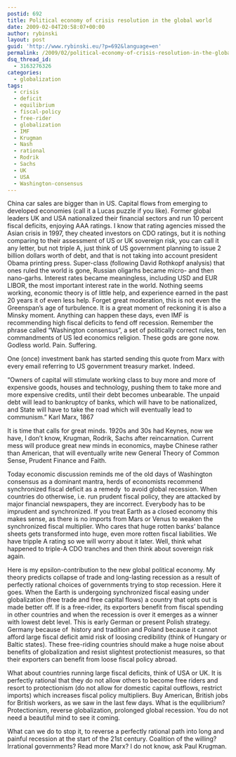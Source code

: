 ```yaml
---
postid: 692
title: Political economy of crisis resolution in the global world
date: 2009-02-04T20:58:07+00:00
author: rybinski
layout: post
guid: 'http://www.rybinski.eu/?p=692&language=en'
permalink: /2009/02/political-economy-of-crisis-resolution-in-the-global-world/
dsq_thread_id:
  - 3163276326
categories:
  - globalization
tags:
  - crisis
  - deficit
  - equilibrium
  - fiscal-policy
  - free-rider
  - globalization
  - IMF
  - Krugman
  - Nash
  - rational
  - Rodrik
  - Sachs
  - UK
  - USA
  - Washington-consensus
---
```

China car sales are bigger than in US. Capital flows from emerging to developed economies (call it a Lucas puzzle if you like). Former global leaders UK and USA nationalized their financial sectors and run 10 percent fiscal deficits, enjoying AAA ratings. I know that rating agencies missed the Asian crisis in 1997, they cheated investors on CDO ratings, but it is nothing comparing to their assessment of US or UK sovereign risk, you can call it any letter, but not triple A, just think of US government planning to issue 2 billion dollars worth of debt, and that is not taking into account president Obama printing press. Super-class (following David Rothkopf analysis) that ones ruled the world is gone, Russian oligarhs became micro- and then nano-garhs. Interest rates became meaningless, including USD and EUR LIBOR, the most important interest rate in the world. Nothing seems working, economic theory is of little help, and experience earned in the past 20 years it of even less help. Forget great moderation, this is not even the Greenspan’s age of turbulence. It is a great moment of reckoning it is also a Minsky moment. Anything can happen these days, even IMF is recommending high fiscal deficits to fend off recession. Remember the phrase called “Washington consensus”, a set of politically correct rules, ten commandments of US led economics religion. These gods are gone now. Godless world. Pain. Suffering.

<!--more-->

One (once) investment bank has started sending this quote from Marx with every email referring to US government treasury market. Indeed.

“Owners of capital will stimulate working class to buy more and more of expensive goods, houses and technology, pushing them to take more and more expensive credits, until their debt becomes unbearable. The unpaid debt will lead to bankruptcy of banks, which will have to be nationalized, and State will have to take the road which will eventually lead to communism.” Karl Marx, 1867 

It is time that calls for great minds. 1920s and 30s had Keynes, now we have, I don’t know, Krugman, Rodrik, Sachs after reincarnation. Current mess will produce great new minds in economics, maybe Chinese rather than American, that will eventually write new General Theory of Common Sense, Prudent Finance and Faith.

Today economic discussion reminds me of the old days of Washington consensus as a dominant mantra, herds of economists recommend synchronized fiscal deficit as a remedy  to avoid global recession. When countries do otherwise, i.e. run prudent fiscal policy, they are attacked by major financial newspapers, they are incorrect. Everybody has to be imprudent and synchronized. If you treat Earth as a closed economy this makes sense, as there is no imports from Mars or Venus to weaken the synchronized fiscal multiplier. Who cares that huge rotten banks’ balance sheets gets transformed into huge, even more rotten fiscal liabilities. We have tripple A rating so we will worry about it later. Well, think what happened to triple-A CDO tranches and then think about sovereign risk again.

Here is my epsilon-contribution to the new global political economy. My theory predicts collapse of trade and long-lasting recession as a result of perfectly rational choices of governments trying to stop recession. Here it goes. When the Earth is undergoing synchronized fiscal easing under globalization (free trade and free capital flows) a country that opts out is made better off. If is a free-rider, its exporters benefit from fiscal spending in other countries and when the recession is over it emerges as a winner with lowest debt level. This is early German or present Polish strategy. Germany because of  history and tradition and Poland because it cannot afford large fiscal deficit amid risk of loosing credibility (think of Hungary or Baltic states). These free-riding countries should make a huge noise about benefits of globalization and resist slightest protectionist measures, so that their exporters can benefit from loose fiscal policy abroad.

What about countries running large fiscal deficits, think of USA or UK. It is perfectly rational that they do not allow others to become free riders and resort to protectionism (do not allow for domestic capital outflows, restrict imports) which increases fiscal policy multipliers. Buy American, British jobs for British workers, as we saw in the last few days. What is the equilibrium? Protectionism, reverse globalization, prolonged global recession. You do not need a beautiful mind to see it coming.

What can we do to stop it, to reverse a perfectly rational path into long and painful recession at the start of the 21st century. Coalition of the willing? Irrational governments? Read more Marx? I do not know, ask Paul Krugman.
